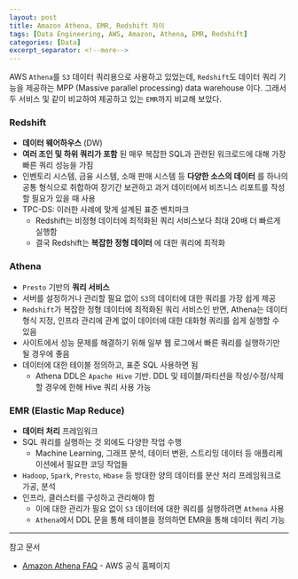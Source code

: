 ```yaml
---
layout: post
title: Amazon Athena, EMR, Redshift 차이
tags: [Data Engineering, AWS, Amazon, Athena, EMR, Redshift]
categories: [Data]
excerpt_separator: <!--more-->
---
```

AWS `Athena`를 `S3` 데이터 쿼리용으로 사용하고 있었는데, `Redshift`도 데이터 쿼리 기능을 제공하는 MPP (Massive parallel processing) data warehouse 이다. 그래서 두 서비스 및 같이 비교하여 제공하고 있는 `EMR`까지 비교해 보았다.<!--more-->
<!-- - 표로 정리할 필요도 있음 -->

### Redshift
- **데이터 웨어하우스** (DW)
- **여러 조인 및 하위 쿼리가 포함** 된 매우 복잡한 SQL과 관련된 워크로드에 대해 가장 빠른 쿼리 성능을 가짐
- 인벤토리 시스템, 금융 시스템, 소매 판매 시스템 등 **다양한 소스의 데이터** 를 하나의 공통 형식으로 취합하여 장기간 보관하고 과거 데이터에서 비즈니스 리포트를 작성할 필요가 있을 때 사용
- TPC-DS: 이러한 사례에 맞게 설계된 표준 벤치마크
  - Redshift는 비정형 데이터에 최적화된 쿼리 서비스보다 최대 20배 더 빠르게 실행함
  - 결국 Redshift는 **복잡한 정형 데이터** 에 대한 쿼리에 최적화

### Athena
- `Presto` 기반의 **쿼리 서비스**
- 서버를 설정하거나 관리할 필요 없이 `S3`의 데이터에 대한 쿼리를 가장 쉽게 제공
- `Redshift`가 복잡한 정형 데이터에 최적화된 쿼리 서비스인 반면, Athena는 데이터 형식 지정, 인프라 관리에 관계 없이 데이터에 대한 대화형 쿼리를 쉽게 실행할 수 있음
- 사이트에서 성능 문제를 해결하기 위해 일부 웹 로그에서 빠른 쿼리를 실행하기만 될 경우에 좋음
- 데이터에 대한 테이블 정의하고, 표준 SQL 사용하면 됨
  - Athena DDL은 `Apache Hive` 기반. DDL 및 테이블/파티션을 작성/수정/삭제할 경우에 한해 Hive 쿼리 사용 가능


### EMR (Elastic Map Reduce)
- **데이터 처리** 프레임워크
- SQL 쿼리를 실행하는 것 외에도 다양한 작업 수행
  - Machine Learning, 그래프 분석, 데이터 변환, 스트리밍 데이터 등 애플리케이션에서 필요한 코딩 작업들
- `Hadoop`, `Spark`, `Presto`, `Hbase` 등 방대한 양의 데이터를 분산 처리 프레임워크로 가공, 분석
- 인프라, 클러스터를 구성하고 관리해야 함
  - 이에 대한 관리가 필요 없이 `S3` 데이터에 대한 쿼리를 실행하려면 `Athena` 사용
  - `Athena`에서 DDL 문을 통해 테이블을 정의하면 EMR을 통해 데이터 쿼리 가능

---
참고 문서
- [Amazon Athena FAQ](https://aws.amazon.com/ko/athena/faqs/) - AWS 공식 홈페이지
